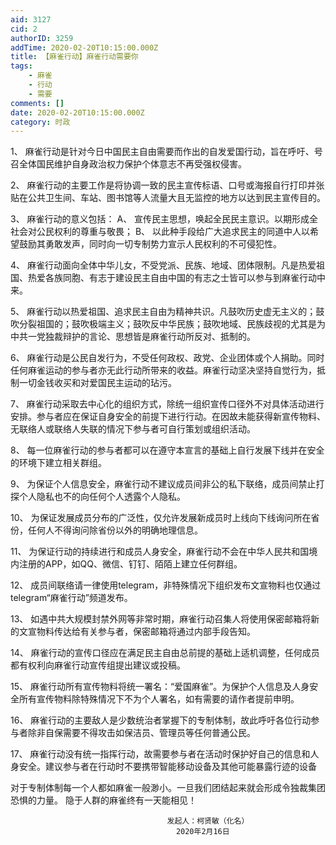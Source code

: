 ```yaml
---
aid: 3127
cid: 2
authorID: 3259
addTime: 2020-02-20T10:15:00.000Z
title: 【麻雀行动】麻雀行动需要你
tags:
    - 麻雀
    - 行动
    - 需要
comments: []
date: 2020-02-20T10:15:00.000Z
category: 时政
---
```


1、 麻雀行动是针对今日中国民主自由需要而作出的自发爱国行动，旨在呼吁、号召全体国民维护自身政治权力保护个体意志不再受强权侵害。

2、 麻雀行动的主要工作是将协调一致的民主宣传标语、口号或海报自行打印并张贴在公共卫生间、车站、图书馆等人流量大且无监控的地方以达到民主宣传目的。

3、 麻雀行动的意义包括： A、 宣传民主思想，唤起全民民主意识。以期形成全社会对公民权利的尊重与敬畏； B、 以此种手段给广大追求民主的同道中人以希望鼓励其勇敢发声，同时向一切专制势力宣示人民权利的不可侵犯性。

4、 麻雀行动面向全体中华儿女，不受党派、民族、地域、团体限制。凡是热爱祖国、热爱各族同胞、有志于建设民主自由中国的有志之士皆可以参与到麻雀行动中来。

5、 麻雀行动以热爱祖国、追求民主自由为精神共识。凡鼓吹历史虚无主义的；鼓吹分裂祖国的；鼓吹极端主义；鼓吹反中华民族；鼓吹地域、民族歧视的尤其是为中共一党独裁辩护的言论、思想皆是麻雀行动所反对、抵制的。

6、 麻雀行动是公民自发行为，不受任何政权、政党、企业团体或个人捐助。同时任何麻雀运动的参与者亦无此行动所带来的收益。麻雀行动坚决坚持自觉行为，抵制一切金钱收买和对爱国民主运动的玷污。

7、 麻雀行动采取去中心化的组织方式，除统一组织宣传口径外不对具体活动进行安排。参与者应在保证自身安全的前提下进行行动。在因故未能获得新宣传物料、无联络人或联络人失联的情况下参与者可自行策划或组织活动。

8、 每一位麻雀行动的参与者都可以在遵守本宣言的基础上自行发展下线并在安全的环境下建立相关群组。

9、 为保证个人信息安全，麻雀行动不建议成员间非公的私下联络，成员间禁止打探个人隐私也不的向任何个人透露个人隐私。

10、 为保证发展成员分布的广泛性，仅允许发展新成员时上线向下线询问所在省份，任何人不得询问除省份以外的明确地理信息。

11、 为保证行动的持续进行和成员人身安全，麻雀行动不会在中华人民共和国境内注册的APP，如QQ、微信、钉钉、陌陌上建立任何群组。

12、 成员间联络请一律使用telegram，非特殊情况下组织发布文宣物料也仅通过telegram“麻雀行动”频道发布。

13、 如遇中共大规模封禁外网等非常时期，麻雀行动召集人将使用保密邮箱将新的文宣物料传达给有关参与者，保密邮箱将通过内部手段告知。

14、 麻雀行动的宣传口径应在满足民主自由总前提的基础上适机调整，任何成员都有权利向麻雀行动宣传组提出建议或投稿。

15、 麻雀行动所有宣传物料将统一署名：“爱国麻雀”。为保护个人信息及人身安全所有宣传物料除特殊情况下不为个人署名，如有需要的请作者提前申明。

16、 麻雀行动的主要敌人是少数统治者掌握下的专制体制，故此呼吁各位行动参与者除非自保需要不得攻击如保洁员、管理员等任何普通公民。

17、 麻雀行动没有统一指挥行动，故需要参与者在活动时保护好自己的信息和人身安全。建议参与者在行动时不要携带智能移动设备及其他可能暴露行迹的设备

对于专制体制每一个人都如麻雀一般渺小。一旦我们团结起来就会形成令独裁集团恐惧的力量。 隐于人群的麻雀终有一天能相见！

                                       发起人：柯贤敏（化名）
                                         2020年2月16日
